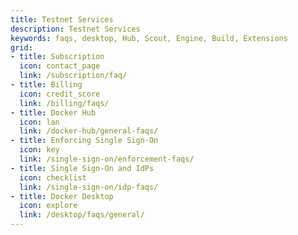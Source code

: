 ```yaml
---
title: Testnet Services
description: Testnet Services
keywords: faqs, desktop, Hub, Scout, Engine, Build, Extensions
grid:
- title: Subscription
  icon: contact_page
  link: /subscription/faq/
- title: Billing
  icon: credit_score
  link: /billing/faqs/
- title: Docker Hub
  icon: lan
  link: /docker-hub/general-faqs/
- title: Enforcing Single Sign-On
  icon: key
  link: /single-sign-on/enforcement-faqs/
- title: Single Sign-On and IdPs
  icon: checklist
  link: /single-sign-on/idp-faqs/
- title: Docker Desktop
  icon: explore
  link: /desktop/faqs/general/
---
```


